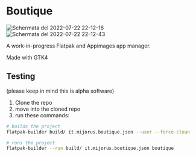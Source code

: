 # Boutique

![Schermata del 2022-07-22 22-12-16](https://user-images.githubusercontent.com/39067225/180618676-15405cd2-dde9-4b13-970c-dd30958d5c12.png)
![Schermata del 2022-07-22 22-12-43](https://user-images.githubusercontent.com/39067225/180618679-4d0fe0b6-9264-445e-8d3c-73bc09928e73.png)


A work-in-progress Flatpak and Appimages app manager.

Made with GTK4

## Testing

(please keep in mind this is alpha software)
 
 1. Clone the repo
 2. move into the cloned repo
 3. run these commands:

```sh
# builds the project 
flatpak-builder build/ it.mijorus.boutique.json --user --force-clean

# runs the project
flatpak-builder --run build/ it.mijorus.boutique.json boutique
```
